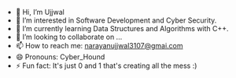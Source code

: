 - 👋 Hi, I’m  Ujjwal
- 👀 I’m interested in Software Development and Cyber Security.
- 🌱 I’m currently learning Data Structures and Algorithms with C++.
- 💞️ I’m looking to collaborate on ...
- 📫 How to reach me: narayanujjwal3107@gmai.com
- 😄 Pronouns: Cyber_Hound
- ⚡ Fun fact: It's just 0 and 1 that's creating all the mess :)

<!---
ujjwal-7531/ujjwal-7531 is a ✨ special ✨ repository because its `README.md` (this file) appears on your GitHub profile.
You can click the Preview link to take a look at your changes.
--->
